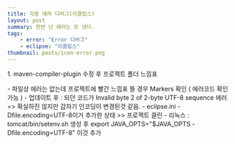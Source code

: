 ```yaml
---
title: 각종 에러 디버그(이클립스)
layout: post
summary: 한번 난 에러는 또 낸다.
tags: 
    - error: "Error 디버그"
    - eclipse: "이클립스"
thumbnail: posts/icon-error.png
---
```

<p class="text-danger bold-text">1. maven-compiler-plugin 수정 후 프로젝트 폴더 느낌표</p>
 - 파일상 에러는 없는데 프로젝트에 빨간 느낌표 뜰 경우 Markers 확인 ( 에러코드 확인 가능 )
 - 업데이트 후 : 되던 코드가 Invalid byte 2 of 2-byte UTF-8 sequence 에러 => 확실하진 않지만 갑자기 인코딩이 변경된것 같음.
 - eclipse.ini -Dfile.encoding=UTF-8이거 추가한 상태 >> 프로젝트 클린
 - 리눅스 : tomcat/bin/setenv.sh 생성 후 export JAVA_OPTS="$JAVA_OPTS -Dfile.encoding=UTF-8" 이것  추가
 